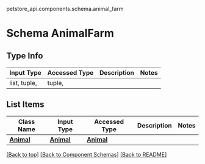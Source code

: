 petstore_api.components.schema.animal_farm
# Schema AnimalFarm

## Type Info
Input Type | Accessed Type | Description | Notes
------------ | ------------- | ------------- | -------------
list, tuple,  | tuple,  |  |

## List Items
Class Name | Input Type | Accessed Type | Description | Notes
------------- | ------------- | ------------- | ------------- | -------------
[**Animal**](animal.Animal.md) | [**Animal**](animal.Animal.md) | [**Animal**](animal.Animal.md) |  |

[[Back to top]](#top) [[Back to Component Schemas]](../../../README.md#Component-Schemas) [[Back to README]](../../../README.md)
